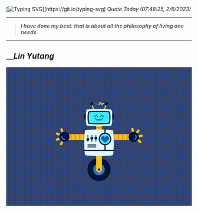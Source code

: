 [![Typing SVG](https://readme-typing-svg.herokuapp.com?font=Press+Start+2P&color=C2F784&size=35&width=900&height=100&lines=Hello+World%2C+I'm+Hung+!)](https://git.io/typing-svg) 
_Quote Today (07:48:25, 2/6/2023)_
___
>**_I have done my best: that is about all the philosophy of living one needs._**
___

## __**_Lin Yutang_**

![RobotDance](src/assets/images/robot-dancing-dribble.gif?style=center)
